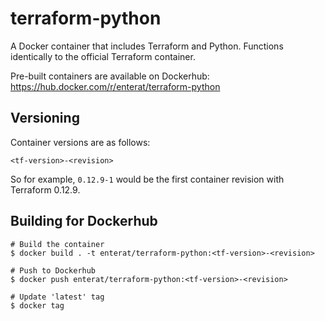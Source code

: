 # terraform-python

A Docker container that includes Terraform and Python.
Functions identically to the official Terraform container.

Pre-built containers are available on Dockerhub:
https://hub.docker.com/r/enterat/terraform-python

## Versioning
Container versions are as follows:

```
<tf-version>-<revision>
```

So for example, `0.12.9-1` would be the first container revision with Terraform 0.12.9.

## Building for Dockerhub

```
# Build the container
$ docker build . -t enterat/terraform-python:<tf-version>-<revision>

# Push to Dockerhub
$ docker push enterat/terraform-python:<tf-version>-<revision>

# Update 'latest' tag
$ docker tag
```
